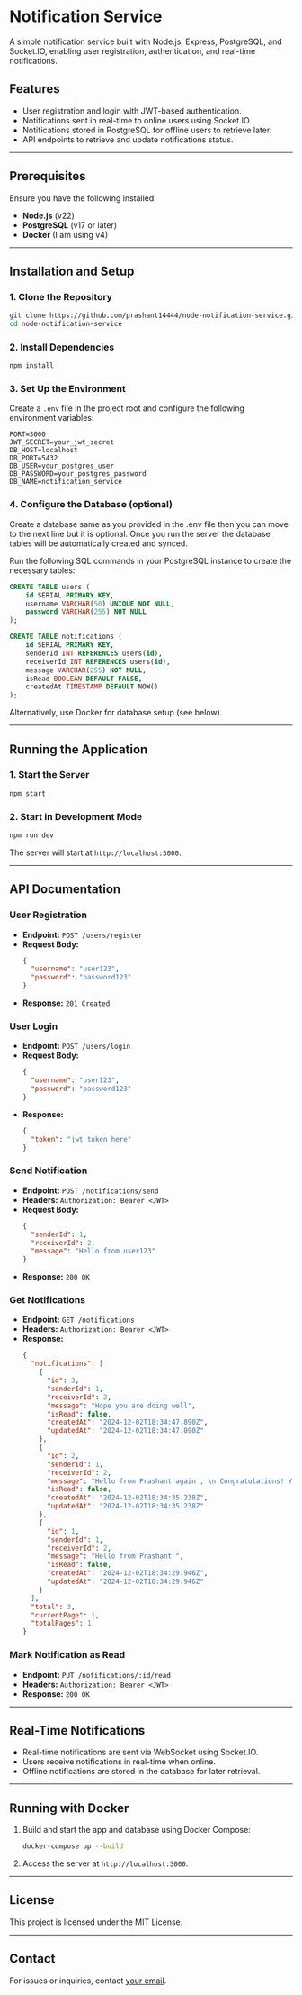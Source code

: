 
# Notification Service

A simple notification service built with Node.js, Express, PostgreSQL, and Socket.IO, enabling user registration, authentication, and real-time notifications.

## Features
- User registration and login with JWT-based authentication.
- Notifications sent in real-time to online users using Socket.IO.
- Notifications stored in PostgreSQL for offline users to retrieve later.
- API endpoints to retrieve and update notifications status.

---

## Prerequisites
Ensure you have the following installed:
- **Node.js** (v22)
- **PostgreSQL** (v17 or later)
- **Docker** (I am using v4)

---

## Installation and Setup

### 1. Clone the Repository
```bash
git clone https://github.com/prashant14444/node-notification-service.git
cd node-notification-service
```

### 2. Install Dependencies
```bash
npm install
```

### 3. Set Up the Environment
Create a `.env` file in the project root and configure the following environment variables:
```env
PORT=3000
JWT_SECRET=your_jwt_secret
DB_HOST=localhost
DB_PORT=5432
DB_USER=your_postgres_user
DB_PASSWORD=your_postgres_password
DB_NAME=notification_service
```

### 4. Configure the Database (optional)
Create a database same as you provided in the .env file then you can move to the next line but it is optional. Once you run the server the database tables will be automatically created and synced.


Run the following SQL commands in your PostgreSQL instance to create the necessary tables:
```sql
CREATE TABLE users (
    id SERIAL PRIMARY KEY,
    username VARCHAR(50) UNIQUE NOT NULL,
    password VARCHAR(255) NOT NULL
);

CREATE TABLE notifications (
    id SERIAL PRIMARY KEY,
    senderId INT REFERENCES users(id),
    receiverId INT REFERENCES users(id),
    message VARCHAR(255) NOT NULL,
    isRead BOOLEAN DEFAULT FALSE,
    createdAt TIMESTAMP DEFAULT NOW()
);
```

Alternatively, use Docker for database setup (see below).

---

## Running the Application

### 1. Start the Server
```bash
npm start
```

### 2. Start in Development Mode
```bash
npm run dev
```

The server will start at `http://localhost:3000`.

---

## API Documentation

### **User Registration**
- **Endpoint:** `POST /users/register`
- **Request Body:**
  ```json
  {
    "username": "user123",
    "password": "password123"
  }
  ```
- **Response:** `201 Created`

### **User Login**
- **Endpoint:** `POST /users/login`
- **Request Body:**
  ```json
  {
    "username": "user123",
    "password": "password123"
  }
  ```
- **Response:**
  ```json
  {
    "token": "jwt_token_here"
  }
  ```

### **Send Notification**
- **Endpoint:** `POST /notifications/send`
- **Headers:** `Authorization: Bearer <JWT>`
- **Request Body:**
  ```json
  {
    "senderId": 1,
    "receiverId": 2,
    "message": "Hello from user123"
  }
  ```
- **Response:** `200 OK`

### **Get Notifications**
- **Endpoint:** `GET /notifications`
- **Headers:** `Authorization: Bearer <JWT>`
- **Response:**
  ```json
  {
    "notifications": [
      {
        "id": 3,
        "senderId": 1,
        "receiverId": 2,
        "message": "Hope you are doing well",
        "isRead": false,
        "createdAt": "2024-12-02T18:34:47.890Z",
        "updatedAt": "2024-12-02T18:34:47.890Z"
      },
      {
        "id": 2,
        "senderId": 1,
        "receiverId": 2,
        "message": "Hello from Prashant again , \n Congratulations! You have created a Fake Text Message! Now you can go and share it with the world: Congratulations!",
        "isRead": false,
        "createdAt": "2024-12-02T18:34:35.238Z",
        "updatedAt": "2024-12-02T18:34:35.238Z"
      },
      {
        "id": 1,
        "senderId": 1,
        "receiverId": 2,
        "message": "Hello from Prashant ",
        "isRead": false,
        "createdAt": "2024-12-02T18:34:29.946Z",
        "updatedAt": "2024-12-02T18:34:29.946Z"
      }
    ],
    "total": 3,
    "currentPage": 1,
    "totalPages": 1
  }
  ```

### **Mark Notification as Read**
- **Endpoint:** `PUT /notifications/:id/read`
- **Headers:** `Authorization: Bearer <JWT>`
- **Response:** `200 OK`

---

## Real-Time Notifications
- Real-time notifications are sent via WebSocket using Socket.IO.
- Users receive notifications in real-time when online.
- Offline notifications are stored in the database for later retrieval.

---

## Running with Docker
1. Build and start the app and database using Docker Compose:
   ```bash
   docker-compose up --build
   ```
2. Access the server at `http://localhost:3000`.

---

## License
This project is licensed under the MIT License.

---

## Contact
For issues or inquiries, contact [your email](mailto:your-email@example.com). 

